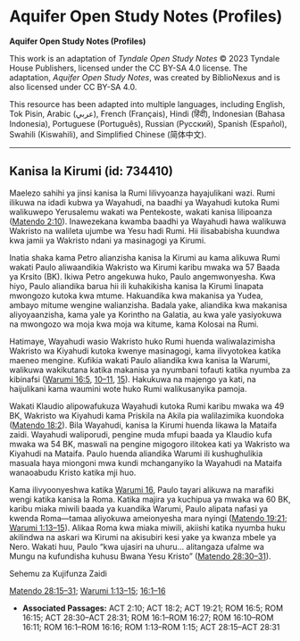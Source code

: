 # Aquifer Open Study Notes (Profiles)

**Aquifer Open Study Notes (Profiles)**

This work is an adaptation of *Tyndale Open Study Notes* © 2023 Tyndale House Publishers, licensed under the CC BY\-SA 4\.0 license. The adaptation, *Aquifer Open Study Notes*, was created by BiblioNexus and is also licensed under CC BY\-SA 4\.0\.

This resource has been adapted into multiple languages, including English, Tok Pisin, Arabic (عربي), French (Français), Hindi (हिंदी), Indonesian (Bahasa Indonesia), Portuguese (Português), Russian (Русский), Spanish (Español), Swahili (Kiswahili), and Simplified Chinese (简体中文).



--------------------------------

## Kanisa la Kirumi (id: 734410)

Maelezo sahihi ya jinsi kanisa la Rumi lilivyoanza hayajulikani wazi. Rumi ilikuwa na idadi kubwa ya Wayahudi, na baadhi ya Wayahudi kutoka Rumi walikuwepo Yerusalemu wakati wa Pentekoste, wakati kanisa lilipoanza ([Matendo 2:10](https://ref.ly/Acts2:10)). Inawezekana kwamba baadhi ya Wayahudi hawa walikuwa Wakristo na walileta ujumbe wa Yesu hadi Rumi. Hii ilisababisha kuundwa kwa jamii ya Wakristo ndani ya masinagogi ya Kirumi.

Inatia shaka kama Petro alianzisha kanisa la Kirumi au kama alikuwa Rumi wakati Paulo aliwaandikia Wakristo wa Kirumi karibu mwaka wa 57 Baada ya Krsito (BK). Ikiwa Petro angekuwa huko, Paulo angemwonyesha. Kwa hiyo, Paulo aliandika barua hii ili kuhakikisha kanisa la Kirumi linapata mwongozo kutoka kwa mtume. Hakuandika kwa makanisa ya Yudea, ambayo mitume wengine walianzisha. Badala yake, aliandika kwa makanisa aliyoyaanzisha, kama yale ya Korintho na Galatia, au kwa yale yasiyokuwa na mwongozo wa moja kwa moja wa kitume, kama Kolosai na Rumi.

Hatimaye, Wayahudi wasio Wakristo huko Rumi huenda waliwalazimisha Wakristo wa Kiyahudi kutoka kwenye masinagogi, kama ilivyotokea katika maeneo mengine. Kufikia wakati Paulo aliandika kwa kanisa la Warumi, walikuwa wakikutana katika makanisa ya nyumbani tofauti katika nyumba za kibinafsi ([Warumi 16:5](https://ref.ly/Rom16:5), [10–11](https://ref.ly/Rom16:10-Rom16:11), [15](https://ref.ly/Rom16:15)). Hakukuwa na majengo ya kati, na haijulikani kama waumini wote huko Rumi walikusanyika pamoja.

Wakati Klaudio alipowafukuza Wayahudi kutoka Rumi karibu mwaka wa 49 BK, Wakristo wa Kiyahudi kama Priskila na Akila pia walilazimika kuondoka ([Matendo 18:2](https://ref.ly/Acts18:2)). Bila Wayahudi, kanisa la Kirumi huenda likawa la Mataifa zaidi. Wayahudi waliporudi, pengine muda mfupi baada ya Klaudio kufa mwaka wa 54 BK, maswali na pengine migogoro ilitokea kati ya Wakristo wa Kiyahudi na Mataifa. Paulo huenda aliandika Warumi ili kushughulikia masuala haya miongoni mwa kundi mchanganyiko la Wayahudi na Mataifa wanaoabudu Kristo katika mji huo.

Kama ilivyoonyeshwa katika [Warumi 16](https://ref.ly/Rom16:1-Rom16:27), Paulo tayari alikuwa na marafiki wengi katika kanisa la Roma. Katika majira ya kuchipua ya mwaka wa 60 BK, karibu miaka miwili baada ya kuandika Warumi, Paulo alipata nafasi ya kwenda Roma—tamaa aliyokuwa ameionyesha mara nyingi ([Matendo 19:21](https://ref.ly/Acts19:21); [Warumi 1:13–15](https://ref.ly/Rom1:13-Rom1:15)). Alikaa Roma kwa miaka miwili, akiishi katika nyumba huku akilindwa na askari wa Kirumi na akisubiri kesi yake ya kwanza mbele ya Nero. Wakati huu, Paulo “kwa ujasiri na uhuru… alitangaza ufalme wa Mungu na kufundisha kuhusu Bwana Yesu Kristo” ([Matendo 28:30–31](https://ref.ly/Acts28:30-Acts28:31)).

Sehemu za Kujifunza Zaidi

[Matendo 28:15–31](https://ref.ly/Acts28:15-Acts28:31); [Warumi 1:13–15](https://ref.ly/Rom1:13-Rom1:15); [16:1–16](https://ref.ly/Rom16:1-Rom16:16)

* **Associated Passages:** ACT 2:10; ACT 18:2; ACT 19:21; ROM 16:5; ROM 16:15; ACT 28:30–ACT 28:31; ROM 16:1–ROM 16:27; ROM 16:10–ROM 16:11; ROM 16:1–ROM 16:16; ROM 1:13–ROM 1:15; ACT 28:15–ACT 28:31

